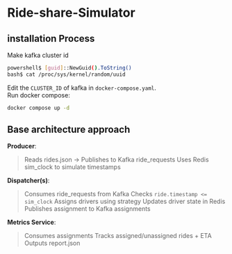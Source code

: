 # Ride-share-Simulator


## installation Process
Make kafka cluster id 
```bash
powershell$ [guid]::NewGuid().ToString()
bash$ cat /proc/sys/kernel/random/uuid
```
Edit the `CLUSTER_ID` of kafka in `docker-compose.yaml`.  
Run docker compose:
```bash
docker compose up -d
```

## Base architecture approach
**Producer**:
  >Reads rides.json → Publishes to Kafka ride_requests
  Uses Redis sim_clock to simulate timestamps

**Dispatcher(s)**:
  >Consumes ride_requests from Kafka
  Checks `ride.timestamp <= sim_clock`
  Assigns drivers using strategy
  Updates driver state in Redis
  Publishes assignment to Kafka assignments

**Metrics Service**:
  >Consumes assignments
  Tracks assigned/unassigned rides + ETA
  Outputs report.json